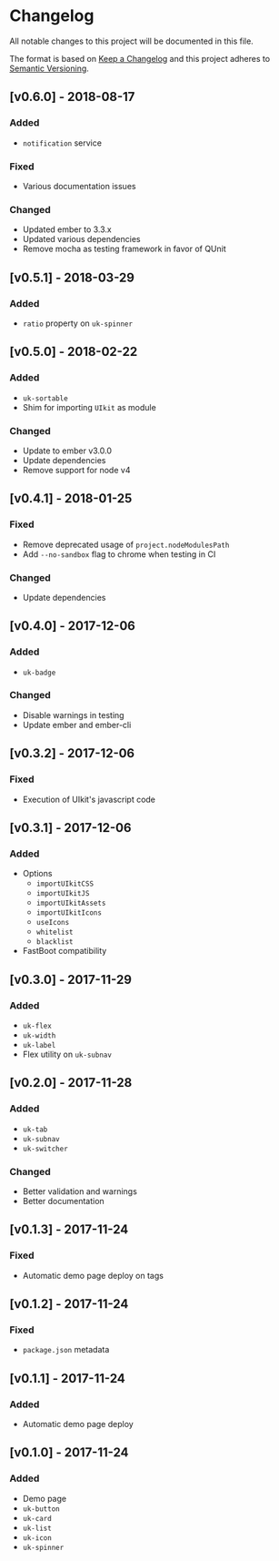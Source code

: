 # Changelog

All notable changes to this project will be documented in this file.

The format is based on [Keep a Changelog](http://keepachangelog.com/en/1.0.0/)
and this project adheres to [Semantic Versioning](http://semver.org/spec/v2.0.0.html).

## [v0.6.0] - 2018-08-17

### Added

- `notification` service

### Fixed

- Various documentation issues

### Changed

- Updated ember to 3.3.x
- Updated various dependencies
- Remove mocha as testing framework in favor of QUnit

## [v0.5.1] - 2018-03-29

### Added

- `ratio` property on `uk-spinner`

## [v0.5.0] - 2018-02-22

### Added

- `uk-sortable`
- Shim for importing `UIkit` as module

### Changed

- Update to ember v3.0.0
- Update dependencies
- Remove support for node v4

## [v0.4.1] - 2018-01-25

### Fixed

- Remove deprecated usage of `project.nodeModulesPath`
- Add `--no-sandbox` flag to chrome when testing in CI

### Changed

- Update dependencies

## [v0.4.0] - 2017-12-06

### Added

- `uk-badge`

### Changed

- Disable warnings in testing
- Update ember and ember-cli

## [v0.3.2] - 2017-12-06

### Fixed

- Execution of UIkit's javascript code

## [v0.3.1] - 2017-12-06

### Added

- Options
  - `importUIkitCSS`
  - `importUIkitJS`
  - `importUIkitAssets`
  - `importUIkitIcons`
  - `useIcons`
  - `whitelist`
  - `blacklist`
- FastBoot compatibility

## [v0.3.0] - 2017-11-29

### Added

- `uk-flex`
- `uk-width`
- `uk-label`
- Flex utility on `uk-subnav`

## [v0.2.0] - 2017-11-28

### Added

- `uk-tab`
- `uk-subnav`
- `uk-switcher`

### Changed

- Better validation and warnings
- Better documentation

## [v0.1.3] - 2017-11-24

### Fixed

- Automatic demo page deploy on tags

## [v0.1.2] - 2017-11-24

### Fixed

- `package.json` metadata

## [v0.1.1] - 2017-11-24

### Added

- Automatic demo page deploy

## [v0.1.0] - 2017-11-24

### Added

- Demo page
- `uk-button`
- `uk-card`
- `uk-list`
- `uk-icon`
- `uk-spinner`

